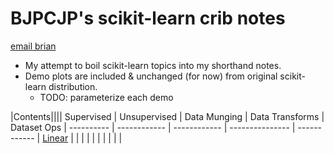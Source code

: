 # BJPCJP's scikit-learn crib notes

[email brian](mailto:bjpcjp@gmail.com)

* My attempt to boil scikit-learn topics into my shorthand notes.
* Demo plots are included & unchanged (for now) from original scikit-learn distribution.
   * TODO: parameterize each demo

|Contents||||
Supervised   | Unsupervised | Data Munging | Data Transforms | Dataset Ops  |
----------   | ------------ | ------------ | --------------- | ------------ |
[Linear]()   | []()         | []()         | []()            | []()         |
[]()         | []()         | []()         | []()            | []()         |